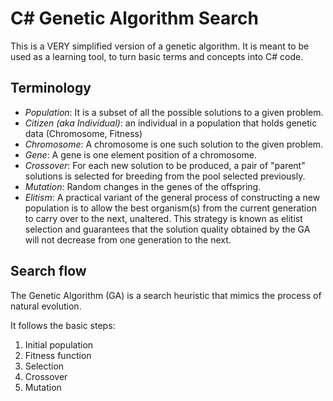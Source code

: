 # C# Genetic Algorithm Search
This is a VERY simplified version of a genetic algorithm.
It is meant to be used as a learning tool, to turn basic terms and concepts into C# code.

## Terminology
- *Population*: It is a subset of all the possible solutions to a given problem.
- *Citizen (aka Individual)*: an individual in a population that holds genetic data (Chromosome, Fitness)
- *Chromosome*: A chromosome is one such solution to the given problem.
- *Gene*: A gene is one element position of a chromosome.
- *Crossover*: For each new solution to be produced, a pair of "parent" solutions is selected for breeding from the pool selected previously.
- *Mutation*: Random changes in the genes of the offspring.
- *Elitism*: A practical variant of the general process of constructing a new population is to allow the best 
           organism(s) from the current generation to carry over to the next, unaltered. This strategy is known as 
           elitist selection and guarantees that the solution quality obtained by the GA will not 
           decrease from one generation to the next.

## Search flow
The Genetic Algorithm (GA) is a search heuristic that mimics the process of natural evolution.

It follows the basic steps:
1. Initial population
1. Fitness function
1. Selection
1. Crossover
1. Mutation